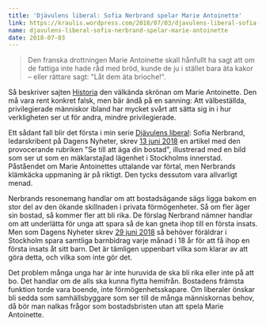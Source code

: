 ```yaml
---
title: 'Djävulens liberal: Sofia Nerbrand spelar Marie Antoinette'
link: https://kraulis.wordpress.com/2018/07/03/djavulens-liberal-sofia-nerbrand-spelar-marie-antoinette/
name: djavulens-liberal-sofia-nerbrand-spelar-marie-antoinette
date: 2018-07-03
---
```

> Den franska drottningen Marie Antoinette skall hånfullt ha sagt att om de fattiga inte hade råd med bröd, kunde de ju i stället bara äta kakor – eller rättare sagt: "Låt dem äta brioche!".

Så beskriver sajten [Historia](https://varldenshistoria.se/samhalle/politik/politiker/tretton-ododliga-citat) den välkända skrönan om Marie Antoinette. Den må vara rent konkret falsk, men bär ändå på en sanning: Att välbeställda, privilegierade människor ibland har mycket svårt att sätta sig in i hur verkligheten ser ut för andra, mindre privilegierade.

Ett sådant fall blir det första i min serie [Djävulens liberal](/posts/): Sofia Nerbrand, ledarskribent på Dagens Nyheter, skrev [13 juni 2018](https://www.dn.se/ledare/signerat/se-till-att-aga-din-bostad/) en artikel med den provocerande rubriken "Se till att äga din bostad", illustrerad med en bild som ser ut som en mäklarstajlad lägenhet i Stockholms innerstad. Påståendet om Marie Antoinettes uttalande var förtal, men Nerbrands klämkäcka uppmaning är på riktigt. Den tycks dessutom vara allvarligt menad.

Nerbrands resonemang handlar om att bostadsägande sägs ligga bakom en stor del av den ökande skillnaden i privata förmögenheter. Så om fler äger sin bostad, så kommer fler att bli rika. De förslag Nerbrand nämner handlar om att underlätta för unga att spara så de kan gneta ihop till en första insats. Men som Dagens Nyheter skrev [29 juni 2018](https://www.dn.se/ekonomi/sa-mycket-av-barnbidraget-kravs-for-forsta-boende-lista-lan-for-lan/) så behöver föräldrar i Stockholm spara samtliga barnbidrag varje månad i 18 år för att få ihop en första insats åt sitt barn. Det är tämligen uppenbart vilka som klarar av att göra detta, och vilka som inte gör det.

Det problem många unga har är inte huruvida de ska bli rika eller inte på att bo. Det handlar om de alls ska kunna flytta hemifrån. Bostadens främsta funktion torde vara boende, inte förmögenhetsskapare. Om liberaler önskar bli sedda som samhällsbyggare som ser till de många människornas behov, då bör man nalkas frågor som bostadsbristen utan att spela Marie Antoinette.

